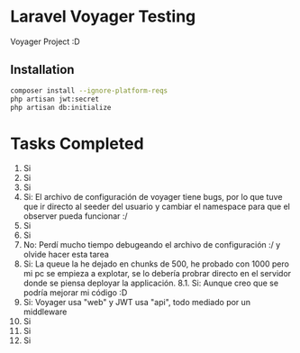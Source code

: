 # Laravel Voyager Testing
Voyager Project :D

## Installation
```sh
composer install --ignore-platform-reqs
php artisan jwt:secret
php artisan db:initialize
```

# Tasks Completed
1. Si
2. Si
3. Si
4. Si: El archivo de configuración de voyager tiene bugs, por lo que tuve que ir directo al seeder del usuario y cambiar el namespace para que el observer pueda funcionar :/
5. Si
6. Si
7. No: Perdí mucho tiempo debugeando el archivo de configuración :/ y olvide hacer esta tarea
8. Si: La queue la he dejado en chunks de 500, he probado con 1000 pero mi pc se empieza a explotar, se lo debería probrar directo en el servidor donde se piensa deployar la applicación.
8.1. Si: Aunque creo que se podría mejorar mi código :D 
9. Si: Voyager usa "web" y JWT usa "api", todo mediado por un middleware
10. Si
11. Si 
12. Si